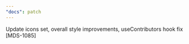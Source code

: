 ```yaml
---
"docs": patch
---
```


Update icons set, overall style improvements, useContributors hook fix [MDS-1085]
